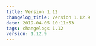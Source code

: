 ```yaml
---
title: Version 1.12
changelog_title: Version 1.12.9
date: 2019-04-05 10:11:53 
tags: changelogs 1.12
version: 1.12.9
---
```

<script src="https://gist.github.com/spinnaker-release/7fa9145349d6beb2f22163977a94629e.js"/>